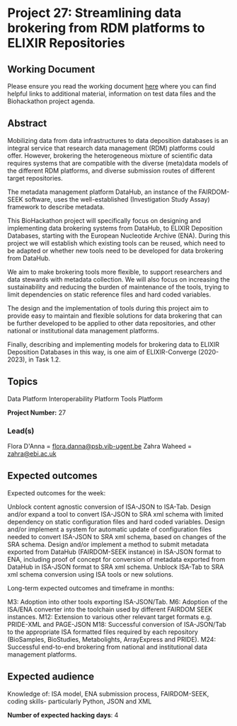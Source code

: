 # Project 27: Streamlining data brokering from RDM platforms to ELIXIR Repositories

## Working Document

Please ensure you read the working document [here](https://github.com/elixir-europe/biohackathon-projects-2022/blob/main/27/working_doc.md) where you can find helpful links to additional material, information on test data files and the Biohackathon project agenda. 

## Abstract

Mobilizing data from data infrastructures to data deposition databases is an integral service that research data management (RDM) platforms could offer. However, brokering the heterogeneous mixture of scientific data requires systems that are compatible with the diverse (meta)data models of the different RDM platforms, and diverse submission routes of different target repositories.

The metadata management platform DataHub, an instance of the FAIRDOM-SEEK software, uses the well-established (Investigation Study Assay) framework to describe metadata.

This BioHackathon project will specifically focus on designing and implementing data brokering systems from DataHub, to ELIXIR Deposition Databases, starting with the European Nucleotide Archive (ENA). During this project we will establish which existing tools can be reused, which need to be adapted or whether new tools need to be developed for data brokering from DataHub.

We aim to make brokering tools more flexible, to support researchers and data stewards with metadata collection. We will also focus on increasing the sustainability and reducing the burden of maintenance of the tools, trying to limit dependencies on static reference files and hard coded variables.

The design and the implementation of tools during this project aim to provide easy to maintain and flexible solutions for data brokering that can be further developed to be applied to other data repositories, and other national or institutional data management platforms.

Finally, describing and implementing models for brokering data to ELIXIR Deposition Databases in this way, is one aim of ELIXIR-Converge (2020-2023), in Task 1.2.

## Topics

Data Platform
Interoperability Platform
Tools Platform

**Project Number:** 27

### Lead(s)

Flora D'Anna = flora.danna@psb.vib-ugent.be
Zahra Waheed = zahra@ebi.ac.uk

## Expected outcomes

Expected outcomes for the week:

Unblock content agnostic conversion of ISA-JSON to ISA-Tab. 
Design and/or expand a tool to convert ISA-JSON to SRA xml schema with limited dependency on static configuration files and hard coded variables.
Design and/or implement a system for automatic update of configuration files needed to convert ISA-JSON to SRA xml schema, based on changes of the SRA schema.
Design and/or implement a method to submit metadata exported from DataHub (FAIRDOM-SEEK instance) in ISA-JSON format to ENA, including proof of concept for conversion of metadata exported from DataHub in ISA-JSON format to SRA xml schema.
Unblock ISA-Tab to SRA xml schema conversion using ISA tools or new solutions.


Long-term expected outcomes and timeframe in months:

M3: Adoption into other tools exporting ISA-JSON/Tab.
M6: Adoption of the ISA/ENA converter into the toolchain used by different FAIRDOM SEEK instances.
M12: Extension to various other relevant target formats e.g. PRIDE-XML and PAGE-JSON
M18: Successful conversion of ISA-JSON/Tab to the appropriate ISA formatted files required by each repository (BioSamples, BioStudies, Metabolights, ArrayExpress and PRIDE). 
M24: Successful end-to-end brokering from national and institutional data management platforms.

## Expected audience

Knowledge of: ISA model, ENA submission process, FAIRDOM-SEEK, coding skills- particularly Python, JSON and XML

**Number of expected hacking days**: 4

